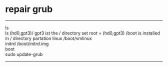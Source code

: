 repair grub
===========

  ------------------------- ---------------------------------------------
  ls                        
  ls (hd0,gpt3)/            gpt3 ist the / directory
  set root = (hd0,gpt3)     /boot is installed in / directory partation
  linux /boot/vmlinux       
  initrd /boot/initrd.img   
  boot                      
  sudo update-grub          
  ------------------------- ---------------------------------------------
